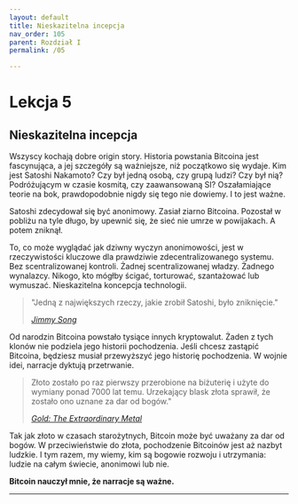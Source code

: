 ```yaml
---
layout: default
title: Nieskazitelna incepcja
nav_order: 105
parent: Rozdział I
permalink: /05

---
```


# Lekcja 5

## Nieskazitelna incepcja

Wszyscy kochają dobre origin story. Historia powstania Bitcoina jest fascynująca, a jej szczegóły są ważniejsze, niż początkowo się wydaje. Kim jest Satoshi Nakamoto? Czy był jedną osobą, czy grupą ludzi? Czy był nią? Podróżującym w czasie kosmitą, czy zaawansowaną SI? Oszałamiające teorie na bok, prawdopodobnie nigdy się tego nie dowiemy. I to jest ważne.

Satoshi zdecydował się być anonimowy. Zasiał ziarno Bitcoina. Pozostał w pobliżu na tyle długo, by upewnić się, że sieć nie umrze w powijakach. A potem zniknął.

To, co może wyglądać jak dziwny wyczyn anonimowości, jest w rzeczywistości kluczowe dla prawdziwie zdecentralizowanego systemu. Bez scentralizowanej kontroli. Żadnej scentralizowanej władzy. Żadnego wynalazcy. Nikogo, kto mógłby ścigać, torturować, szantażować lub wymuszać. Nieskazitelna koncepcja technologii.

> "Jedną z największych rzeczy, jakie zrobił Satoshi, było zniknięcie."
> 
> *[Jimmy Song](https://jimmysong.medium.com/why-bitcoin-is-different-e17b813fd947)*

Od narodzin Bitcoina powstało tysiące innych kryptowalut. Żaden z tych klonów nie podziela jego historii pochodzenia. Jeśli chcesz zastąpić Bitcoina, będziesz musiał przewyższyć jego historię pochodzenia. W wojnie idei, narracje dyktują przetrwanie.

> Złoto zostało po raz pierwszy przerobione na biżuterię i użyte do wymiany ponad 7000 lat temu. Urzekający blask złota sprawił, że zostało ono uznane za dar od bogów."
> 
> *[Gold: The Extraordinary Metal](https://www.muenzeoesterreich.at/eng/discover/for-investors/gold-the-extraordinary-metal)*

Tak jak złoto w czasach starożytnych, Bitcoin może być uważany za dar od bogów. W przeciwieństwie do złota, pochodzenie Bitcoinów jest aż nazbyt ludzkie. I tym razem, my wiemy, kim są bogowie rozwoju i utrzymania: ludzie na całym świecie, anonimowi lub nie.

**Bitcoin nauczył mnie, że narracje są ważne.**

---
